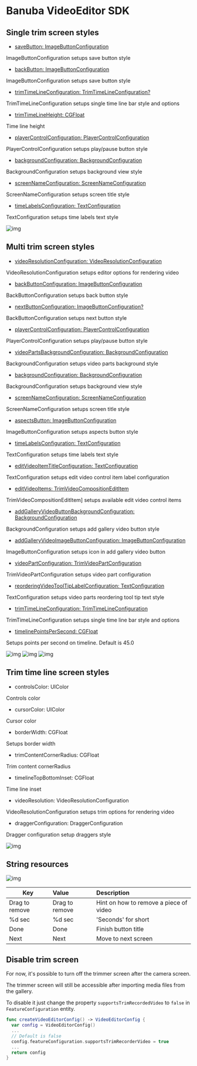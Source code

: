 # Banuba VideoEditor SDK
## Single trim screen styles  

- [saveButton: ImageButtonConfiguration](/Example/Example/Extension/TrimConfiguration.swift#L8)

ImageButtonConfiguration setups save button style

- [backButton: ImageButtonConfiguration](/Example/Example/Extension/TrimConfiguration.swift#L14)

ImageButtonConfiguration setups save button style

- [trimTimeLineConfiguration: TrimTimeLineConfiguration?](/Example/Example/Extension/TrimConfiguration.swift#L19)

TrimTimeLineConfiguration setups single time line bar style and options

- [trimTimeLineHeight: CGFloat](/Example/Example/Extension/TrimConfiguration.swift#L23)

Time line height

- [playerControlConfiguration: PlayerControlConfiguration](/Example/Example/Extension/TrimConfiguration.swift#L26)

PlayerControlConfiguration setups play/pause button style

- [backgroundConfiguration: BackgroundConfiguration](/Example/Example/Extension/TrimConfiguration.swift#L25)

BackgroundConfiguration setups background view style

- [screenNameConfiguration: ScreenNameConfiguration](/Example/Example/Extension/TrimConfiguration.swift#L37)

ScreenNameConfiguration setups screen title style

- [timeLabelsConfiguration: TextConfiguration](/Example/Example/Extension/TrimConfiguration.swift#L38)

TextConfiguration setups time labels text style
  
  ![img](screenshots/SingleTrimConfiguration.png)

## Multi trim screen styles  

- [videoResolutionConfiguration: VideoResolutionConfiguration](/Example/Example/Extension/TrimConfiguration.swift#L50)

VideoResolutionConfiguration setups editor options for rendering video

- [backButtonConfiguration: ImageButtonConfiguration](/Example/Example/Extension/TrimConfiguration.swift#L56)

BackButtonConfiguration setups back button style

- [nextButtonConfiguration: ImageButtonConfiguration?](/Example/Example/Extension/TrimConfiguration.swift#L61)

BackButtonConfiguration setups next button style

- [playerControlConfiguration: PlayerControlConfiguration](/Example/Example/Extension/TrimConfiguration.swift#L75)

PlayerControlConfiguration setups play/pause button style

- [videoPartsBackgroundConfiguration: BackgroundConfiguration](/Example/Example/Extension/TrimConfiguration.swift#L139)

BackgroundConfiguration setups video parts background style

- [backgroundConfiguration: BackgroundConfiguration](/Example/Example/Extension/TrimConfiguration.swift#L79)

BackgroundConfiguration setups background view style

- [screenNameConfiguration: ScreenNameConfiguration](/Example/Example/Extension/TrimConfiguration.swift#L81)

ScreenNameConfiguration setups screen title style

- [aspectsButton: ImageButtonConfiguration](/Example/Example/Extension/TrimConfiguration.swift#L142)

ImageButtonConfiguration setups aspects button style

- [timeLabelsConfiguration: TextConfiguration](/Example/Example/Extension/TrimConfiguration.swift#L38)

TextConfiguration setups time labels text style

- [editVideoItemTitleConfiguration: TextConfiguration](/Example/Example/Extension/TrimConfiguration.swift#L38)

TextConfiguration setups edit video control item label configuration

- [editVideoItems: TrimVideoCompositionEditItem](/Example/Example/Extension/TrimConfiguration.swift#L38)

TrimVideoCompositionEditItem] setups available edit video control items

- [addGalleryVideoButtonBackgroundConfiguration: BackgroundConfiguration](/Example/Example/Extension/TrimConfiguration.swift#L38)

BackgroundConfiguration setups add gallery video button style

- [addGalleryVideoImageButtonConfiguration: ImageButtonConfiguration](/Example/Example/Extension/TrimConfiguration.swift#L38)

ImageButtonConfiguration setups icon in add gallery video button

- [videoPartConfiguration: TrimVideoPartConfiguration](/Example/Example/Extension/TrimConfiguration.swift#L38)

TrimVideoPartConfiguration setups video part configuration

- [reorderingVideoToolTipLabelConfiguration: TextConfiguration](/Example/Example/Extension/TrimConfiguration.swift#L38)

TextConfiguration setups video parts reordering tool tip text style

- [trimTimeLineConfiguration: TrimTimeLineConfiguration](/Example/Example/Extension/TrimConfiguration.swift#L66)

TrimTimeLineConfiguration setups single time line bar style and options

- [timelinePointsPerSecond: CGFloat](/Example/Example/Extension/TrimConfiguration.swift#L38)

Setups points per second on timeline. Default is 45.0

![img](screenshots/MultiTrimConfiguration.png)
![img](screenshots/MultiTrimConfiguration2.png)
![img](screenshots/MultiTrimConfiguration3.png)

## Trim time line screen styles  

- controlsColor: UIColor

Controls color

- cursorColor: UIColor

Cursor color

- borderWidth: CGFloat

Setups border width

- trimContentCornerRadius: CGFloat

Trim content cornerRadius

- timelineTopBottomInset: CGFloat

Time line inset

- videoResolution: VideoResolutionConfiguration

VideoResolutionConfiguration setups trim options for rendering video

- draggerConfiguration: DraggerConfiguration

Dragger configuration setup draggers style

![img](screenshots/GalleryTrimConfiguration.png)

## String resources

![img](screenshots/TrimLocalization.png)

| Key        |      Value      |   Description |
| ------------- | :----------- | :------------- |
| Drag to remove | Drag to remove | Hint on how to remove a piece of video
| %d sec | %d sec | 'Seconds' for short
| Done | Done | Finish button title
| Next | Next | Move to next screen

## Disable trim screen

For now, it's possible to turn off the trimmer screen after the camera screen.

The trimmer screen will still be accessible after importing media files from the gallery.

To disable it just change the property ```supportsTrimRecordedVideo``` to ```false``` in ```FeatureConfiguration``` entity.

``` swift
func createVideoEditorConfig() -> VideoEditorConfig {
  var config = VideoEditorConfig()
  ...
  // Default is false
  config.featureConfiguration.supportsTrimRecorderVideo = true
  ...
  return config
}

```
